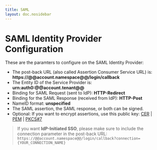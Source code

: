 ```yaml
---
title: SAML
layout: doc.nosidebar
---
```

# SAML Identity Provider Configuration

These are the paramters to configure on the SAML Identity Provider:

* The post-back URL (also called Assertion Consumer Service URL) is: **https://@@account.namespace@@/login/callback**
* The Entity ID of the Service Provider is: **urn:auth0:@@account.tenant@@**
* Binding for SAML Request (sent to IdP): **HTTP-Redirect**
* Binding for the SAML Response (received from IdP): **HTTP-Post**
* NameID format: **unspecified**
* The SAML assertion, the SAML response, or both can be signed.
* Optional: If you want to encrypt assertions, use this public key: [CER](https://@@account.namespace@@/cer) | [PEM](https://@@account.namespace@@/pem) | [PKCS#7](https://@@account.namespace@@/pb7)

> If you want **IdP-Initiated SSO**, please make sure to include the connection parameter in the post-back URL: `https://@@account.namespace@@/login/callback?connection={YOUR_CONNECTION_NAME}`

